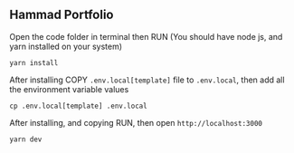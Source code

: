 ## Hammad Portfolio

Open the code folder in terminal then RUN (You should have node js, and yarn installed on your system)

```
yarn install
```

After installing COPY `.env.local[template]` file to `.env.local`, then add all the environment variable values

```
cp .env.local[template] .env.local
```

After installing, and copying RUN, then open `http://localhost:3000`

```
yarn dev
```

